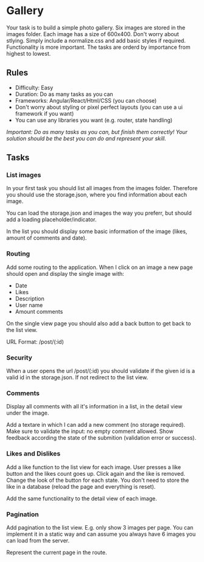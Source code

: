 # Gallery

Your task is to build a simple photo gallery. Six images are stored in the images folder. Each image has a size of 600x400. Don't worry about stlying. Simply include a normalize.css and add basic styles if required. Functionality is more important. 
The tasks are orderd by importance from highest to lowest.

## Rules

- Difficulty: Easy
- Duration: Do as many tasks as you can
- Frameworks: Angular/React/Html/CSS (you can choose) 
- Don't worry about styling or pixel perfect layouts (you can use a ui framework if you want)
- You can use any libraries you want (e.g. router, state handling)

*Important: Do as many tasks as you can, but finish them correctly! Your solution should be the best you can do and represent your skill.*

## Tasks

### List images

In your first task you should list all images from the images folder. Therefore you should use the storage.json, where you find information about each image.

You can load the storage.json and images the way you preferr, but should add a loading placeholder/indicator. 

In the list you should display some basic information of the image (likes, amount of comments and date).

### Routing

Add some routing to the application. When I click on an image a new page should open and display the single image with:

- Date
- Likes
- Description
- User name
- Amount comments

On the single view page you should also add a back button to get back to the list view.

URL Format: /post/(:id)

### Security

When a user opens the url /post/(:id) you should validate if the given id is a valid id in the storage.json. If not redirect to the list view. 

### Comments

Display all comments with all it's information in a list, in the detail view under the image. 

Add a textare in which I can add a new comment (no storage required). Make sure to validate the input: no empty comment allowed. Show feedback according the state of the submition (validation error or success).

### Likes and Dislikes

Add a like function to the list view for each image. User presses a like button and the likes count goes up. Click again and the like is removed. Change the look of the button for each state. 
You don't need to store the like in a database (reload the page and everything is reset).

Add the same functionality to the detail view of each image.

### Pagination

Add pagination to the list view. E.g. only show 3 images per page. You can implement it in a static way and can assume you always have 6 images you can load from the server.

Represent the current page in the route. 
